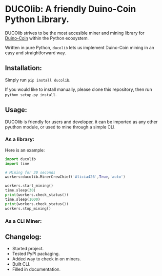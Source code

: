 # DUCOlib: A friendly Duino-Coin Python Library.

DUCOlib strives to be the most accesible miner and mining library for [Duino-Coin](https://duinocoin.com/)
within the Python ecosystem. 

Written in pure Python, `ducolib` lets us implement Duino-Coin mining in an easy and straightforward way.


## Installation:

Simply run `pip install ducolib`.

If you would like to install manually, please clone this repository, 
then run `python setup.py install`.


## Usage:

DUCOlib is friendly for users and developer, it can be imported as any other pyuthon module, 
or used to mine through a simple CLI.

### As a library:



Here is an example:

```python
import ducolib
import time

# Mining for 30 seconds
workers=ducolib.MinerCrewChief('Alicia426',True,'auto')

workers.start_mining()
time.sleep(30)
print(workers.check_status())
time.sleep(1000)
print(workers.check_status())
workers.stop_mining()

```

### As a CLI Miner:


## Changelog:

* Started project.
* Tested PyPI packaging.
* Added way to check in on miners.
* Built CLI.
* Filled in documentation.